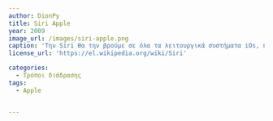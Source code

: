 ```yaml
---
author: DionPy
title: Siri Apple
year: 2009
image_url: /images/siri-apple.png
caption: 'Την Siri θα την βρούμε σε όλα τα λειτουργικά συστήματα iOs, πρόκειται για έναν βοηθό στην συσκευή μας οπού χρησιμοποιεί διεπαφη με την χρήση της γλώσσας για να έρθει σε επικοινωνία με τον χρήση και να εκτελέσει ενέργειες που τις ανατέθηκαν τύπου (Ξεκινά μια βίντεο κλήση στο Facetime με τον συνεργάτη μου Γιώργο Κ. ) ή να απαντήσει σε κάποιο ερώτημα τύπου ( Υπάρχει πιθανότητα σήμερα για βροχή; ) .Η Siri προσαρμόζεται σε πολλές γλώσσες και εξελίσσει τiς ενέργειες της ανάλογα με τα δικαιώματα που της δίνει ο χρήστης πχ (αναζητήσεις).'
license_url: 'https://el.wikipedia.org/wiki/Siri'

categories:
  - Τρόποι διάδρασης
tags:
  - Apple


---
```

